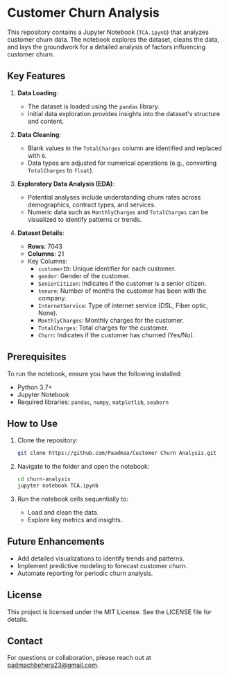 # Customer Churn Analysis

This repository contains a Jupyter Notebook (`TCA.ipynb`) that analyzes customer churn data. The notebook explores the dataset, cleans the data, and lays the groundwork for a detailed analysis of factors influencing customer churn.

## Key Features

1. **Data Loading**:
   - The dataset is loaded using the `pandas` library.
   - Initial data exploration provides insights into the dataset's structure and content.

2. **Data Cleaning**:
   - Blank values in the `TotalCharges` column are identified and replaced with `0`.
   - Data types are adjusted for numerical operations (e.g., converting `TotalCharges` to `float`).

3. **Exploratory Data Analysis (EDA)**:
   - Potential analyses include understanding churn rates across demographics, contract types, and services.
   - Numeric data such as `MonthlyCharges` and `TotalCharges` can be visualized to identify patterns or trends.

4. **Dataset Details**:
   - **Rows**: 7043
   - **Columns**: 21
   - Key Columns:
     - `customerID`: Unique identifier for each customer.
     - `gender`: Gender of the customer.
     - `SeniorCitizen`: Indicates if the customer is a senior citizen.
     - `tenure`: Number of months the customer has been with the company.
     - `InternetService`: Type of internet service (DSL, Fiber optic, None).
     - `MonthlyCharges`: Monthly charges for the customer.
     - `TotalCharges`: Total charges for the customer.
     - `Churn`: Indicates if the customer has churned (Yes/No).

## Prerequisites

To run the notebook, ensure you have the following installed:
- Python 3.7+
- Jupyter Notebook
- Required libraries: `pandas`, `numpy`, `matplotlib`, `seaborn`

## How to Use

1. Clone the repository:
   ```bash
   git clone https://github.com/Paadmaa/Customer Churn Analysis.git
   ```

2. Navigate to the folder and open the notebook:
   ```bash
   cd churn-analysis
   jupyter notebook TCA.ipynb
   ```

3. Run the notebook cells sequentially to:
   - Load and clean the data.
   - Explore key metrics and insights.

## Future Enhancements

- Add detailed visualizations to identify trends and patterns.
- Implement predictive modeling to forecast customer churn.
- Automate reporting for periodic churn analysis.

## License

This project is licensed under the MIT License. See the LICENSE file for details.

## Contact

For questions or collaboration, please reach out at [padmachbehera23@gmail.com](mailto:your.email@example.com).

